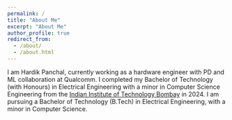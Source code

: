 ```yaml
---
permalink: /
title: "About Me"
excerpt: "About Me"
author_profile: true
redirect_from: 
  - /about/
  - /about.html
---
```


I am Hardik Panchal, currently working as a hardware engineer with PD and ML collaboration at Qualcomm. I completed my Bachelor of Technology (with Honours) in Electrical Engineering with a minor in Computer Science Engineering from the [Indian Institute of Technology Bombay](https://www.iitb.ac.in/) in 2024. I am pursuing a Bachelor of Technology (B.Tech) in Electrical Engineering, with a minor in Computer Science.

<!-- Google tag (gtag.js) -->
<script async src="https://www.googletagmanager.com/gtag/js?id=G-BYPDYGXT0W"></script>
<script>
  window.dataLayer = window.dataLayer || [];
  function gtag(){dataLayer.push(arguments);}
  gtag('js', new Date());

  gtag('config', 'G-BYPDYGXT0W');
</script>
